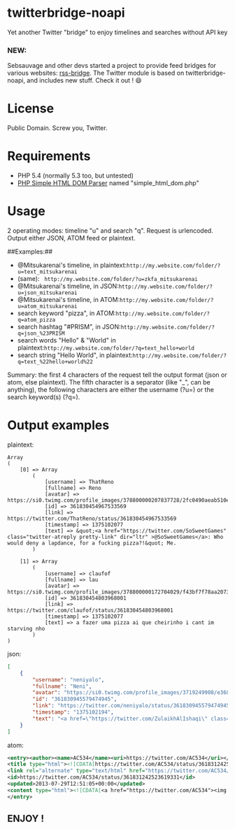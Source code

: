twitterbridge-noapi
===================

Yet another Twitter "bridge" to enjoy timelines and searches without API key

### NEW:

Sebsauvage and other devs started a project to provide feed bridges for various websites: [rss-bridge](https://github.com/sebsauvage/rss-bridge). The Twitter module is based on twitterbridge-noapi, and includes new stuff. Check it out ! :smile: 

License
===================

Public Domain. Screw you, Twitter.

Requirements
===================

- PHP 5.4 (normally 5.3 too, but untested)
- [PHP Simple HTML DOM Parser](http://simplehtmldom.sourceforge.net/) named "simple_html_dom.php"

Usage
===================

2 operating modes: timeline "u" and search "q". Request is urlencoded. Output either JSON, ATOM feed or plaintext.

##Examples:##

 - @Mitsukarenai's timeline, in plaintext:```http://my.website.com/folder/?u=text_mitsukarenai```
 - (same): ``` http://my.website.com/folder/?u=zkfa_mitsukarenai```
 - @Mitsukarenai's timeline, in JSON:```http://my.website.com/folder/?u=json_mitsukarenai```
 - @Mitsukarenai's timeline, in ATOM:```http://my.website.com/folder/?u=atom_mitsukarenai```
 - search keyword "pizza", in ATOM:```http://my.website.com/folder/?q=atom_pizza```
 - search hashtag "#PRISM", in JSON:```http://my.website.com/folder/?q=json_%23PRISM```
 - search words "Hello" & "World" in plaintext:```http://my.website.com/folder/?q=text_hello+world```
 - search string "Hello World", in plaintext:```http://my.website.com/folder/?q=text_%22hello+world%22```

Summary: the first 4 characters of the request tell the output format (json or atom, else plaintext). The fifth character is a separator (like "_", can be anything), the following characters are either the username (?u=) or the search keyword(s)  (?q=).

Output examples
===================

plaintext:
```
Array
(
    [0] => Array
        (
            [username] => ThatReno
            [fullname] => Reno
            [avatar] => https://si0.twimg.com/profile_images/378800000207837728/2fc0490aeab510e178ebfb5b96a4b7ec_normal.jpeg
            [id] => 361830454967533569
            [link] => https://twitter.com/ThatReno/status/361830454967533569
            [timestamp] => 1375102077
            [text] => &quot;<a href="https://twitter.com/SoSweetGames" class="twitter-atreply pretty-link" dir="ltr" >@SoSweetGames</a>: Who would deny a lapdance, for a fucking pizza?!&quot; Me.
        )

    [1] => Array
        (
            [username] => claufof
            [fullname] => lau
            [avatar] => https://si0.twimg.com/profile_images/378800000172704029/f43bf7f78aa2073a3ee4d8f6e997d6d4_normal.jpeg
            [id] => 361830454803968001
            [link] => https://twitter.com/claufof/status/361830454803968001
            [timestamp] => 1375102077
            [text] => a fazer uma pizza ai que cheirinho i cant im starving nho
        )
)
```

json:
```json
[
    {
        "username": "neniyalo",
        "fullname": "Neni",
        "avatar": "https://si0.twimg.com/profile_images/3719249908/e3688a9e74b422dc064ea884cff70edb_normal.jpeg",
        "id": "361830945579474945",
        "link": "https://twitter.com/neniyalo/status/361830945579474945",
        "timestamp": "1375102194",
        "text": "<a href=\"https://twitter.com/ZulaikhAlIshaqi\" class=\"twitter-atreply pretty-link\" dir=\"ltr\" >@ZulaikhAlIshaqi</a> boleehhh jaa tunggu u p PLKN 3 BULAN PANAS TERIK HITAM TERBAKAR NO MCD KFC PIZZA etc. etc. etc. :p huhuhu"
    }
]
```

atom:
```xml
<entry><author><name>AC534</name><uri>https://twitter.com/AC534</uri></author>
<title type="html"><![CDATA[https://twitter.com/AC534/status/361831242523619331]]></title>
<link rel="alternate" type="text/html" href="https://twitter.com/AC534/status/361831242523619331" />
<id>https://twitter.com/AC534/status/361831242523619331</id>
<updated>2013-07-29T12:51:05+00:00</updated>
<content type="html"><![CDATA[<a href="https://twitter.com/AC534"><img align="top" alt="avatar" src="https://si0.twimg.com/profile_images/378800000147153568/ed37d8284810511cf38192e39fab2d23_normal.jpeg" />AC534</a> Christine ★<br/><blockquote><a href="https://twitter.com/pielsi" class="twitter-atreply pretty-link" dir="ltr" >@pielsi</a> <a href="https://twitter.com/BPatchitcha" class="twitter-atreply pretty-link" dir="ltr" >@BPatchitcha</a> pizza pls  everyday  kami ni pat eh </blockquote>]]></content>
</entry>
```

## ENJOY !

